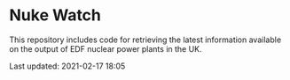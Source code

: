 # Nuke Watch

This repository includes code for retrieving the latest information available on the output of EDF nuclear power plants in the UK.

Last updated: 2021-02-17 18:05